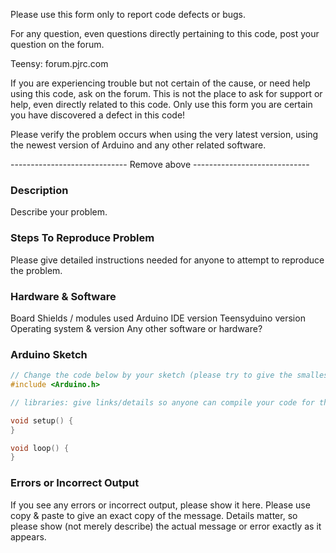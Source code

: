 Please use this form only to report code defects or bugs.

For any question, even questions directly pertaining to this code, post your question on the forum.

Teensy: forum.pjrc.com

If you are experiencing trouble but not certain of the cause, or need help using this code, ask on the forum.  This is not the place to ask for support or help, even directly related to this code.  Only use this form you are certain you have discovered a defect in this code!

Please verify the problem occurs when using the very latest version, using the newest version of Arduino and any other related software.


----------------------------- Remove above -----------------------------



### Description

Describe your problem.



### Steps To Reproduce Problem

Please give detailed instructions needed for anyone to attempt to reproduce the problem.



### Hardware & Software

Board
Shields / modules used
Arduino IDE version
Teensyduino version
Operating system & version
Any other software or hardware?


### Arduino Sketch

```cpp
// Change the code below by your sketch (please try to give the smallest code which demonstrates the problem)
#include <Arduino.h>

// libraries: give links/details so anyone can compile your code for the same result

void setup() {
}

void loop() {
}
```


### Errors or Incorrect Output

If you see any errors or incorrect output, please show it here.  Please use copy & paste to give an exact copy of the message.  Details matter, so please show (not merely describe) the actual message or error exactly as it appears.



